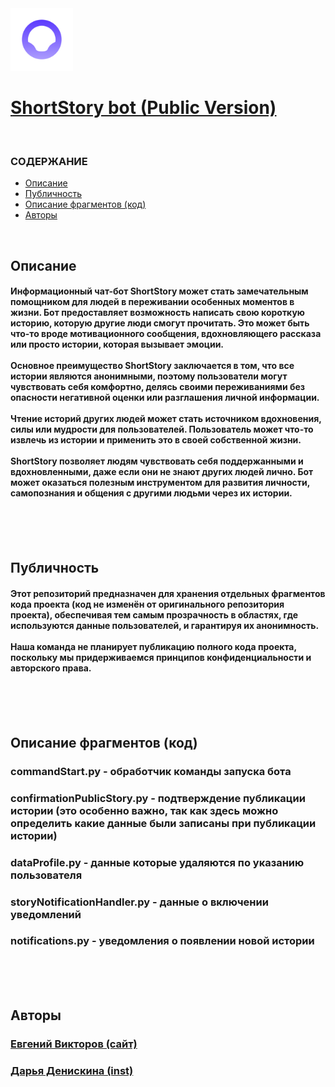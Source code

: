 <img width="100" src="logoReadme.png">

# <a href="https://t.me/ShortStoryyBot">ShortStory bot (Public Version)</a>

<br>

### СОДЕРЖАНИЕ

- [Описание](#описание)
- [Публичность](#публичность)
- [Описание фрагментов (код)](#описание-фрагментов-код)
- [Авторы](#авторы)

<br>

## Описание

#### Информационный чат-бот ShortStory может стать замечательным помощником для людей в переживании особенных моментов в жизни. Бот предоставляет возможность написать свою короткую историю, которую другие люди смогут прочитать. Это может быть что-то вроде мотивационного сообщения, вдохновляющего рассказа или просто истории, которая вызывает эмоции.<br><br>Основное преимущество ShortStory заключается в том, что все истории являются анонимными, поэтому пользователи могут чувствовать себя комфортно, делясь своими переживаниями без опасности негативной оценки или разглашения личной информации.<br><br>Чтение историй других людей может стать источником вдохновения, силы или мудрости для пользователей. Пользователь может что-то извлечь из истории и применить это в своей собственной жизни.<br><br>ShortStory позволяет людям чувствовать себя поддержанными и вдохновленными, даже если они не знают других людей лично. Бот может оказаться полезным инструментом для развития личности, самопознания и общения с другими людьми через их истории.

<br><br><br>

## Публичность

#### Этот репозиторий предназначен для хранения отдельных фрагментов кода проекта (код не изменён от оригинального репозитория проекта), обеспечивая тем самым прозрачность в областях, где используются данные пользователей, и гарантируя их анонимность. <br><br> Наша команда не планирует публикацию полного кода проекта, поскольку мы придерживаемся принципов конфиденциальности и авторского права.

<br><br><br>

## Описание фрагментов (код)

### commandStart.py - обработчик команды запуска бота

### confirmationPublicStory.py - подтверждение публикации истории (это особенно важно, так как здесь можно определить какие данные были записаны при публикации истории)

### dataProfile.py - данные которые удаляются по указанию пользователя

### storyNotificationHandler.py - данные о включении уведомлений

### notifications.py - уведомления о появлении новой истории

<br><br><br>

## Авторы

### <a href="https://viktorovvv.ru">Евгений Викторов (сайт)</a>

### <a href="https://www.instagram.com/deniskina_017">Дарья Денискина (inst)</a>

